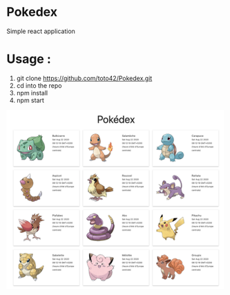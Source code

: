 # Pokedex
Simple react application

# Usage :
1. git clone https://github.com/toto42/Pokedex.git
2. cd into the repo
3. npm install
4. npm start

![Optional Text](presentation.png)

